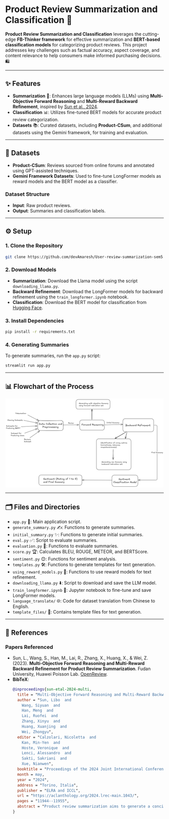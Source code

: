 # Product Review Summarization and Classification 🚀

**Product Review Summarization and Classification** leverages the cutting-edge **FB-Thinker framework** for effective summarization and **BERT-based classification models** for categorizing product reviews. This project addresses key challenges such as factual accuracy, aspect coverage, and content relevance to help consumers make informed purchasing decisions. 🛍️

---

## ✨ Features  
- **Summarization** 📝: Enhances large language models (LLMs) using **Multi-Objective Forward Reasoning** and **Multi-Reward Backward Refinement**, inspired by [Sun et al., 2024](https://openreview.net/forum?id=06VYW37Shd).  
- **Classification** 📊: Utilizes fine-tuned BERT models for accurate product review categorization.  
- **Datasets** 📚: Curated datasets, including **Product-CSum**, and additional datasets using the Gemini framework, for training and evaluation.  

---

## 📁 Datasets  
- **Product-CSum**: Reviews sourced from online forums and annotated using GPT-assisted techniques.  
- **Gemini Framework Datasets**: Used to fine-tune LongFormer models as reward models and the BERT model as a classifier.

### Dataset Structure  
- **Input**: Raw product reviews.  
- **Output**: Summaries and classification labels.

---

## ⚙️ Setup  

### 1. Clone the Repository  
```bash
git clone https://github.com/devAmaresh/User-review-summarization-sem5.git  
```

### 2. Download Models  
- **Summarization**: Download the Llama model using the script `downloading_llama.py`.  
- **Backward Refinement**: Download the LongFormer models for backward refinement using the `train_longformer.ipynb` notebook.  
- **Classification**: Download the BERT model for classification from [Hugging Face](https://huggingface.co).  

### 3. Install Dependencies  
```bash
pip install -r requirements.txt
```

### 4. Generating Summaries  
To generate summaries, run the `app.py` script:  
```bash
streamlit run app.py
```
---

## 📊 Flowchart of the Process

![Flowchart](flowchart.png)

---

## 🗂️ Files and Directories  
- `app.py` 🎯: Main application script.  
- `generate_summary.py` ✍️: Functions to generate summaries.  
- `initial_summary.py` ✨: Functions to generate initial summaries.  
- `eval.py` ✅: Script to evaluate summaries.  
- `evaluation.py` 📏: Functions to evaluate summaries.  
- `score.py` 🏆: Calculates BLEU, ROUGE, METEOR, and BERTScore.  
- `sentiment.py` 😊: Functions for sentiment analysis.  
- `templates.py` 🛠️: Functions to generate templates for text generation.  
- `using_reward_models.py` 🔄: Functions to use reward models for text refinement.  
- `downloading_llama.py` ⬇️: Script to download and save the LLM model.  
- `train_longformer.ipynb` 📓: Jupyter notebook to fine-tune and save LongFormer models.  
- `language_translate/` 🌐: Code for dataset translation from Chinese to English.  
- `template_files/` 📂: Contains template files for text generation.

---

## 📜 References

### Papers Referenced
- Sun, L., Wang, S., Han, M., Lai, R., Zhang, X., Huang, X., & Wei, Z. (2023). **Multi-Objective Forward Reasoning and Multi-Reward Backward Refinement for Product Review Summarization**. Fudan University, Huawei Poisson Lab. [OpenReview](https://openreview.net/forum?id=06VYW37Shd).  
- **BibTeX**:  
  ```bibtex
  @inproceedings{sun-etal-2024-multi,
    title = "Multi-Objective Forward Reasoning and Multi-Reward Backward Refinement for Product Review Summarization",
    author = "Sun, Libo  and
      Wang, Siyuan  and
      Han, Meng  and
      Lai, Ruofei  and
      Zhang, Xinyu  and
      Huang, Xuanjing  and
      Wei, Zhongyu",
    editor = "Calzolari, Nicoletta  and
      Kan, Min-Yen  and
      Hoste, Veronique  and
      Lenci, Alessandro  and
      Sakti, Sakriani  and
      Xue, Nianwen",
    booktitle = "Proceedings of the 2024 Joint International Conference on Computational Linguistics, Language Resources and Evaluation (LREC-COLING 2024)",
    month = may,
    year = "2024",
    address = "Torino, Italia",
    publisher = "ELRA and ICCL",
    url = "https://aclanthology.org/2024.lrec-main.1043/",
    pages = "11944--11955",
    abstract = "Product review summarization aims to generate a concise summary based on product reviews to facilitate purchasing decisions. This intricate task gives rise to three challenges in existing work: factual accuracy, aspect comprehensiveness, and content relevance. In this paper, we first propose an FB-Thinker framework to improve the summarization ability of LLMs with multi-objective forward reasoning and multi-reward backward refinement. To enable LLM with these dual capabilities, we present two Chinese product review summarization datasets, Product-CSum and Product-CSum-Cross, for both instruction-tuning and cross-domain evaluation. Specifically, these datasets are collected via GPT-assisted manual annotations from an online forum and public datasets. We further design an evaluation mechanism Product-Eval, integrating both automatic and human evaluation across multiple dimensions for product summarization. Experimental results show the competitiveness and generalizability of our proposed framework in the product review summarization tasks."
  }
  
